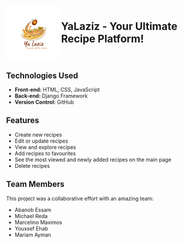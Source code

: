 <h1 style="display: flex; align-items: center;">
    <img src="yaLaziz/productionfiles/Photos/yaLaziz.png" alt="YaLaziz Logo" height="150px" style="margin-right: 10;"> YaLaziz - Your Ultimate Recipe Platform!
</h1>

## Technologies Used

- **Front-end:** HTML, CSS, JavaScript
- **Back-end:** Django Framework
- **Version Control:** GitHub

## Features

- Create new recipes
- Edit or update recipes
- View and explore recipes
- Add recipes to favourites
- See the most viewed and newly added recipes on the main page
- Delete recipes

## Team Members

This project was a collaborative effort with an amazing team:

- Abanob Essam
- Michael Reda
- Marcelino Maximos
- Youssef Ehab
- Mariam Ayman

